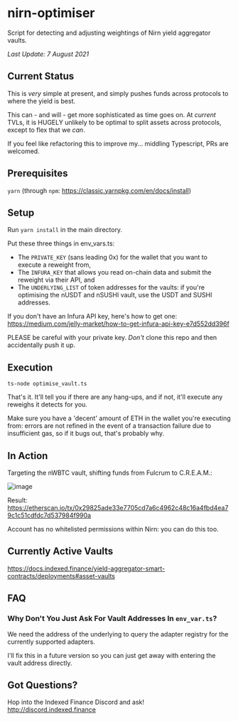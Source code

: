 # nirn-optimiser

Script for detecting and adjusting weightings of Nirn yield aggregator vaults.

*Last Update: 7 August 2021*

## Current Status

This is *very* simple at present, and simply pushes funds across protocols to where the yield is best.

This can - and will - get more sophisticated as time goes on. At _current_ TVLs, it is HUGELY unlikely to be optimal to split assets across protocols, except to flex that we *can*.

If you feel like refactoring this to improve my... middling Typescript, PRs are welcomed.

## Prerequisites

`yarn` (through `npm`: https://classic.yarnpkg.com/en/docs/install)

## Setup

Run `yarn install` in the main directory.

Put these three things in env_vars.ts:

* The `PRIVATE_KEY` (sans leading 0x) for the wallet that you want to execute a reweight from,
* The `INFURA_KEY` that allows you read on-chain data and submit the reweight via their API, and
* The `UNDERLYING_LIST` of token addresses for the vaults: if you're optimising the nUSDT and nSUSHI vault, use the USDT and SUSHI addresses.

If you don't have an Infura API key, here's how to get one: https://medium.com/jelly-market/how-to-get-infura-api-key-e7d552dd396f

PLEASE be careful with your private key. _Don't_ clone this repo and then accidentally push it up.

## Execution

`ts-node optimise_vault.ts`

That's it. It'll tell you if there are any hang-ups, and if not, it'll execute any reweighs it detects for you.

Make sure you have a 'decent' amount of ETH in the wallet you're executing from: errors are not refined in the event of a transaction failure due to insufficient gas, so if it bugs out, that's probably why.

## In Action

Targeting the nWBTC vault, shifting funds from Fulcrum to C.R.E.A.M.:

![image](https://user-images.githubusercontent.com/36096924/128519317-a99f98c9-b08f-406d-994e-fb4dd39fcd73.png)

Result: https://etherscan.io/tx/0x29825ade33e7705cd7a6c4962c48c16a4fbd4ea79c1c51cdfdc7d537984f990a

Account has no whitelisted permissions within Nirn: you can do this too.

## Currently Active Vaults

https://docs.indexed.finance/yield-aggregator-smart-contracts/deployments#asset-vaults

## FAQ

### Why Don't You Just Ask For Vault Addresses In `env_var.ts`?

We need the address of the underlying to query the adapter registry for the currently supported adapters.

I'll fix this in a future version so you can just get away with entering the vault address directly.

## Got Questions?

Hop into the Indexed Finance Discord and ask! http://discord.indexed.finance
